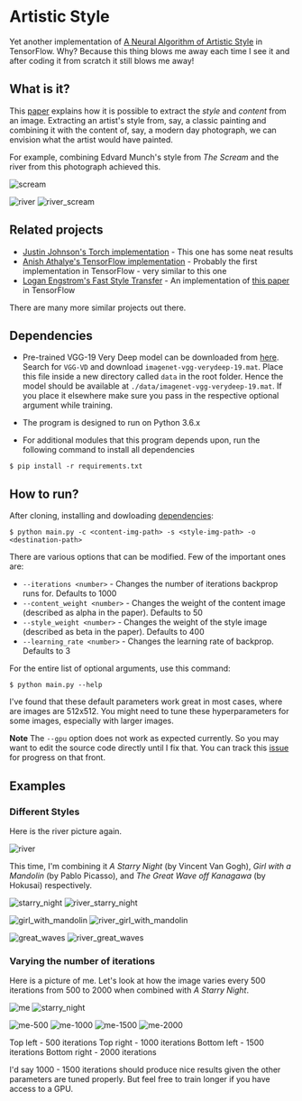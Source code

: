 # Artistic Style

Yet another implementation of [A Neural Algorithm of Artistic Style](https://arxiv.org/pdf/1508.06576v2.pdf) in TensorFlow.
Why? Because this thing blows me away each time I see it and after coding it from scratch it still blows me away!

## What is it?

This [paper](https://arxiv.org/pdf/1508.06576v2.pdf) explains how it is possible to extract the *style* and *content* from an image.
Extracting an artist's style from, say, a classic painting and combining it with the content of, say, a modern day photograph, we can envision what the artist would have painted.

For example, combining Edvard Munch's style from *The Scream* and the river from this photograph achieved this.

![scream](images/originals/scream.jpg)

![river](images/originals/river.jpg)
![river_scream](images/styles/river+scream.jpg)

## Related projects

* [Justin Johnson's Torch implementation](https://github.com/jcjohnson/neural-style) - This one has some neat results
* [Anish Athalye's TensorFlow implementation](https://github.com/anishathalye/neural-style) - Probably the first implementation in TensorFlow - very similar to this one
* [Logan Engstrom's Fast Style Transfer](https://github.com/lengstrom/fast-style-transfer) - An implementation of [this paper](https://arxiv.org/pdf/1603.08155v1.pdf) in TensorFlow

There are many more similar projects out there.

## Dependencies

* Pre-trained VGG-19 Very Deep model can be downloaded from [here](http://www.vlfeat.org/matconvnet/pretrained/). Search for `VGG-VD` and download `imagenet-vgg-verydeep-19.mat`. Place this file inside a new directory called `data` in the root folder. Hence the model should be available at `./data/imagenet-vgg-verydeep-19.mat`. If you place it elsewhere make sure you pass in the respective optional argument while training.

* The program is designed to run on Python 3.6.x

* For additional modules that this program depends upon, run the following command to install all dependencies
```shell
$ pip install -r requirements.txt
```

## How to run?

After cloning, installing and dowloading [dependencies](#dependencies):

```shell
$ python main.py -c <content-img-path> -s <style-img-path> -o <destination-path>
```

There are various options that can be modified. Few of the important ones are:
* `--iterations <number>` - Changes the number of iterations backprop runs for. Defaults to 1000
* `--content_weight <number>` - Changes the weight of the content image (described as alpha in the paper). Defaults to 50
* `--style_weight <number>` - Changes the weight of the style image (described as beta in the paper). Defaults to 400
* `--learning_rate <number>` - Changes the learning rate of backprop. Defaults to 3

For the entire list of optional arguments, use this command:

```shell
$ python main.py --help
```

I've found that these default parameters work great in most cases, where are images are 512x512.
You might need to tune these hyperparameters for some images, especially with larger images.

**Note** The `--gpu` option does not work as expected currently.
So you may want to edit the source code directly until I fix that.
You can track this [issue](https://github.com/AparaV/artistic-style/issues/2) for progress on that front.

## Examples

### Different Styles

Here is the river picture again.

![river](images/originals/river.jpg)

This time, I'm combining it *A Starry Night* (by Vincent Van Gogh), *Girl with a Mandolin* (by Pablo Picasso), and *The Great Wave off Kanagawa* (by Hokusai) respectively.

![starry_night](images/originals/starry_night.jpg)
![river_starry_night](images/styles/river+starry_night.jpg)

![girl_with_mandolin](images/originals/girl_with_mandolin.jpg)
![river_girl_with_mandolin](images/styles/river+mandolin.jpg)

![great_waves](images/originals/great_waves.jpg)
![river_great_waves](images/styles/river+great_waves.jpg)

### Varying the number of iterations

Here is a picture of me. Let's look at how the image varies every 500 iterations from 500 to 2000 when combined with *A Starry Night*.

![me](images/originals/me.jpg)
![starry_night](images/originals/starry_night.jpg)

![me-500](images/styles/me-500.jpg)
![me-1000](images/styles/me-1000.jpg)
![me-1500](images/styles/me-1500.jpg)
![me-2000](images/styles/me-2000.jpg)

Top left - 500 iterations
Top right - 1000 iterations
Bottom left - 1500 iterations
Bottom right - 2000 iterations

I'd say 1000 - 1500 iterations should produce nice results given the other parameters are tuned properly.
But feel free to train longer if you have access to a GPU.
